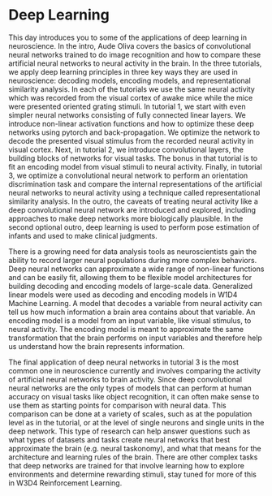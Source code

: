 # Deep Learning

This day introduces you to some of the applications of deep learning in neuroscience. In the intro, Aude Oliva covers the basics of convolutional neural networks trained to do image recognition and how to compare these artificial neural networks to neural activity in the brain. In the three tutorials, we apply deep learning principles in three key ways they are used in neuroscience: decoding models, encoding models, and representational similarity analysis. In each of the tutorials we use the same neural activity which was recorded from the visual cortex of awake mice while the mice were presented oriented grating stimuli. In tutorial 1, we start with even simpler neural networks consisting of fully connected linear layers. We introduce non-linear activation functions and how to optimize these deep networks using pytorch and back-propagation. We optimize the network to decode the presented visual stimulus from the recorded neural activity in visual cortex. Next, in tutorial 2, we introduce convolutional layers, the building blocks of networks for visual tasks. The bonus in that tutorial is to fit an encoding model from visual stimuli to neural activity. Finally, in tutorial 3, we optimize a convolutional neural network to perform an orientation discrimination task and compare the internal representations of the artificial neural networks to neural activity using a technique called representational similarity analysis. In the outro, the caveats of treating neural activity like a deep convolutional neural network are introduced and explored, including approaches to make deep networks more biologically plausible. In the second optional outro, deep learning is used to perform pose estimation of infants and used to make clinical judgments.

There is a growing need for data analysis tools as neuroscientists gain the ability to record larger neural populations during more complex behaviors. Deep neural networks can approximate a wide range of non-linear functions and can be easily fit, allowing them to be flexible model architectures for building decoding and encoding models of large-scale data. Generalized linear models were used as decoding and encoding models in W1D4 Machine Learning. A model that decodes a variable from neural activity can tell us how much information a brain area contains about that variable. An encoding model is a model from an input variable, like visual stimulus, to neural activity. The encoding model is meant to approximate the same transformation that the brain performs on input variables and therefore help us understand how the brain represents information. 

The final application of deep neural networks in tutorial 3 is the most common one in neuroscience currently and involves comparing the activity of artificial neural networks to brain activity. Since deep convolutional neural networks are the only types of models that can perform at human accuracy on visual tasks like object recognition, it can often make sense to use them as starting points for comparison with neural data. This comparison can be done at a variety of scales, such as at the population level as in the tutorial, or at the level of single neurons and single units in the deep network. This type of research can help answer questions such as what types of datasets and tasks create neural networks that best approximate the brain (e.g. neural taskonomy), and what that means for the architecture and learning rules of the brain. There are other complex tasks that deep networks are trained for that involve learning how to explore environments and determine rewarding stimuli, stay tuned for more of this in W3D4 Reinforcement Learning.
